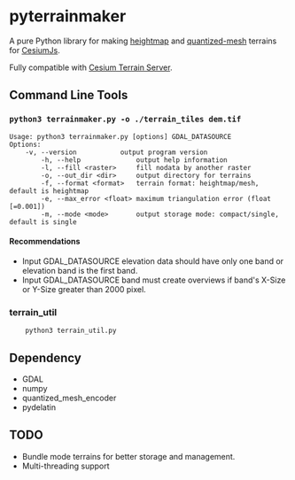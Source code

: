 # pyterrainmaker

A pure Python library for making [heightmap](https://github.com/CesiumGS/cesium/wiki/heightmap-1.0) and [quantized-mesh](https://github.com/CesiumGS/quantized-mesh) terrains for [CesiumJs](http://cesiumjs.org).

Fully compatible with [Cesium Terrain Server](https://github.com/geo-data/cesium-terrain-server).


## Command Line Tools

### `python3 terrainmaker.py -o ./terrain_tiles dem.tif`  

```
Usage: python3 terrainmaker.py [options] GDAL_DATASOURCE
Options:
    -v, --version           output program version
        -h, --help              output help information
        -l, --fill <raster>     fill nodata by another raster
        -o, --out_dir <dir>     output directory for terrains
        -f, --format <format>   terrain format: heightmap/mesh, default is heightmap
        -e, --max_error <float> maximum triangulation error (float [=0.001])
        -m, --mode <mode>       output storage mode: compact/single, default is single
```
#### Recommendations

* Input GDAL_DATASOURCE elevation data should have only one band or elevation band is the first band.
* Input GDAL_DATASOURCE band must create overviews if band's X-Size or Y-Size greater than 2000 pixel.

### terrain_util
```shell
    python3 terrain_util.py 
```




## Dependency
* GDAL
* numpy
* quantized_mesh_encoder
* pydelatin


## TODO

* Bundle mode terrains for better storage and management.
* Multi-threading support



